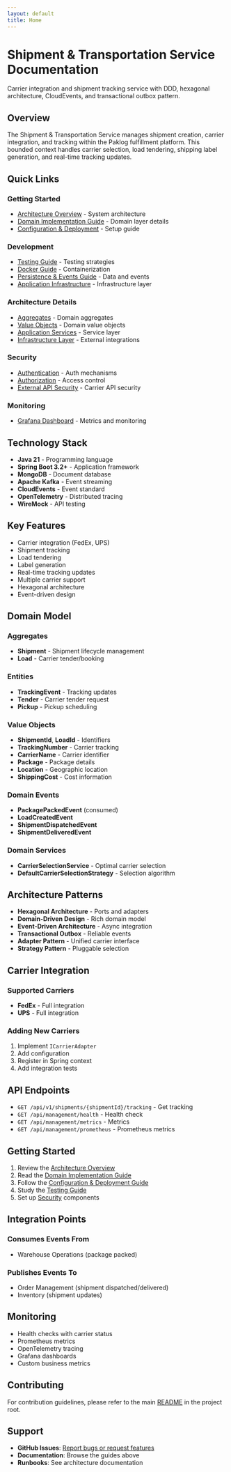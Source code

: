```yaml
---
layout: default
title: Home
---
```


# Shipment & Transportation Service Documentation

Carrier integration and shipment tracking service with DDD, hexagonal architecture, CloudEvents, and transactional outbox pattern.

## Overview

The Shipment & Transportation Service manages shipment creation, carrier integration, and tracking within the Paklog fulfillment platform. This bounded context handles carrier selection, load tendering, shipping label generation, and real-time tracking updates.

## Quick Links

### Getting Started
- [Architecture Overview](ARCHITECTURE.md) - System architecture
- [Domain Implementation Guide](DOMAIN_IMPLEMENTATION_GUIDE.md) - Domain layer details
- [Configuration & Deployment](CONFIGURATION_DEPLOYMENT_GUIDE.md) - Setup guide

### Development
- [Testing Guide](TESTING_GUIDE.md) - Testing strategies
- [Docker Guide](DOCKER_GUIDE.md) - Containerization
- [Persistence & Events Guide](PERSISTENCE_EVENTS_GUIDE.md) - Data and events
- [Application Infrastructure](APPLICATION_INFRASTRUCTURE_GUIDE.md) - Infrastructure layer

### Architecture Details
- [Aggregates](architecture/aggregates.md) - Domain aggregates
- [Value Objects](architecture/value-objects.md) - Domain value objects
- [Application Services](architecture/application-services.md) - Service layer
- [Infrastructure Layer](architecture/infrastructure-layer.md) - External integrations

### Security
- [Authentication](security/AUTHENTICATION.md) - Auth mechanisms
- [Authorization](security/AUTHORIZATION.md) - Access control
- [External API Security](security/EXTERNAL_API_SECURITY.md) - Carrier API security

### Monitoring
- [Grafana Dashboard](GRAFANA_DASHBOARD.md) - Metrics and monitoring

## Technology Stack

- **Java 21** - Programming language
- **Spring Boot 3.2+** - Application framework
- **MongoDB** - Document database
- **Apache Kafka** - Event streaming
- **CloudEvents** - Event standard
- **OpenTelemetry** - Distributed tracing
- **WireMock** - API testing

## Key Features

- Carrier integration (FedEx, UPS)
- Shipment tracking
- Load tendering
- Label generation
- Real-time tracking updates
- Multiple carrier support
- Hexagonal architecture
- Event-driven design

## Domain Model

### Aggregates
- **Shipment** - Shipment lifecycle management
- **Load** - Carrier tender/booking

### Entities
- **TrackingEvent** - Tracking updates
- **Tender** - Carrier tender request
- **Pickup** - Pickup scheduling

### Value Objects
- **ShipmentId**, **LoadId** - Identifiers
- **TrackingNumber** - Carrier tracking
- **CarrierName** - Carrier identifier
- **Package** - Package details
- **Location** - Geographic location
- **ShippingCost** - Cost information

### Domain Events
- **PackagePackedEvent** (consumed)
- **LoadCreatedEvent**
- **ShipmentDispatchedEvent**
- **ShipmentDeliveredEvent**

### Domain Services
- **CarrierSelectionService** - Optimal carrier selection
- **DefaultCarrierSelectionStrategy** - Selection algorithm

## Architecture Patterns

- **Hexagonal Architecture** - Ports and adapters
- **Domain-Driven Design** - Rich domain model
- **Event-Driven Architecture** - Async integration
- **Transactional Outbox** - Reliable events
- **Adapter Pattern** - Unified carrier interface
- **Strategy Pattern** - Pluggable selection

## Carrier Integration

### Supported Carriers
- **FedEx** - Full integration
- **UPS** - Full integration

### Adding New Carriers
1. Implement `ICarrierAdapter`
2. Add configuration
3. Register in Spring context
4. Add integration tests

## API Endpoints

- `GET /api/v1/shipments/{shipmentId}/tracking` - Get tracking
- `GET /api/management/health` - Health check
- `GET /api/management/metrics` - Metrics
- `GET /api/management/prometheus` - Prometheus metrics

## Getting Started

1. Review the [Architecture Overview](ARCHITECTURE.md)
2. Read the [Domain Implementation Guide](DOMAIN_IMPLEMENTATION_GUIDE.md)
3. Follow the [Configuration & Deployment Guide](CONFIGURATION_DEPLOYMENT_GUIDE.md)
4. Study the [Testing Guide](TESTING_GUIDE.md)
5. Set up [Security](security/) components

## Integration Points

### Consumes Events From
- Warehouse Operations (package packed)

### Publishes Events To
- Order Management (shipment dispatched/delivered)
- Inventory (shipment updates)

## Monitoring

- Health checks with carrier status
- Prometheus metrics
- OpenTelemetry tracing
- Grafana dashboards
- Custom business metrics

## Contributing

For contribution guidelines, please refer to the main [README](../README.md) in the project root.

## Support

- **GitHub Issues**: [Report bugs or request features](https://github.com/paklog/shipment-transportation/issues)
- **Documentation**: Browse the guides above
- **Runbooks**: See architecture documentation
